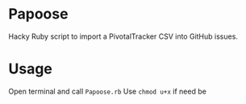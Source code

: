 # Papoose
Hacky Ruby script to import a PivotalTracker CSV into GitHub issues.
# Usage
Open terminal and call `Papoose.rb`
Use `chmod u+x` if need be 
